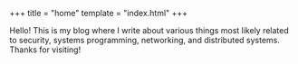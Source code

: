 +++
title = "home"
template = "index.html"
+++

Hello! This is my blog where I write about various things most likely related to security, systems programming, 
networking, and distributed systems. Thanks for visiting!

